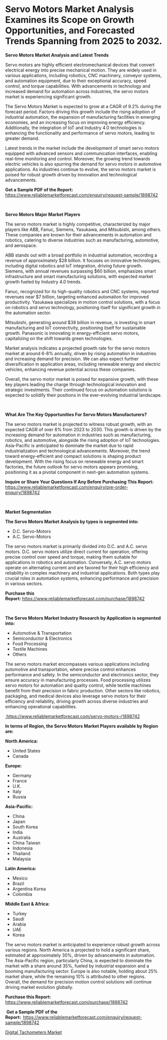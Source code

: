 <p><h1>Servo Motors Market Analysis Examines its Scope on Growth Opportunities, and Forecasted Trends Spanning from 2025 to 2032.</h1></p><p><strong>Servo Motors Market Analysis and Latest Trends</strong></p>
<p><p>Servo motors are highly efficient electromechanical devices that convert electrical energy into precise mechanical motion. They are widely used in various applications, including robotics, CNC machinery, conveyor systems, and automation equipment, due to their exceptional accuracy, speed control, and torque capabilities. With advancements in technology and increased demand for automation across industries, the servo motors market is experiencing significant growth.</p><p>The Servo Motors Market is expected to grow at a CAGR of 9.2% during the forecast period. Factors driving this growth include the rising adoption of industrial automation, the expansion of manufacturing facilities in emerging economies, and an increasing focus on improving energy efficiency. Additionally, the integration of IoT and Industry 4.0 technologies is enhancing the functionality and performance of servo motors, leading to greater demand.</p><p>Latest trends in the market include the development of smart servo motors equipped with advanced sensors and communication interfaces, enabling real-time monitoring and control. Moreover, the growing trend towards electric vehicles is also spurring the demand for servo motors in automotive applications. As industries continue to evolve, the servo motors market is poised for robust growth driven by innovation and technological advancements.</p></p>
<p><strong>Get a Sample PDF of the Report:&nbsp;</strong> <a href="https://www.reliablemarketforecast.com/enquiry/request-sample/1898742?utm_campaign=2190&utm_medium=2&utm_source=Github&utm_content=ia&utm_term=16022025&utm_id=servo-motors">https://www.reliablemarketforecast.com/enquiry/request-sample/1898742</a></p>
<p>&nbsp;</p>
<p><strong>Servo Motors Major Market Players</strong></p>
<p><p>The servo motors market is highly competitive, characterized by major players like ABB, Fanuc, Siemens, Yasukawa, and Mitsubishi, among others. These companies are known for their advancements in automation and robotics, catering to diverse industries such as manufacturing, automotive, and aerospace.</p><p>ABB stands out with a broad portfolio in industrial automation, recording a revenue of approximately $28 billion. It focuses on innovative technologies, including digital robotics and IoT integration, driving future growth. Siemens, with annual revenues surpassing $60 billion, emphasizes smart infrastructure and smart manufacturing solutions, with expected market growth fueled by Industry 4.0 trends.</p><p>Fanuc, recognized for its high-quality robotics and CNC systems, reported revenues near $7 billion, targeting enhanced automation for improved productivity. Yasukawa specializes in motion control solutions, with a focus on robotics and servo technology, positioning itself for significant growth in the automation sector.</p><p>Mitsubishi, generating around $38 billion in revenue, is investing in smart manufacturing and IoT connectivity, positioning itself for sustainable growth. Panasonic is innovating in energy-efficient servo motors, capitalizing on the shift towards green technologies.</p><p>Market analysis indicates a projected growth rate for the servo motors market at around 6-8% annually, driven by rising automation in industries and increasing demand for precision. We can also expect further diversification in application areas, including renewable energy and electric vehicles, enhancing revenue potential across these companies.</p><p>Overall, the servo motor market is poised for expansive growth, with these key players leading the charge through technological innovation and strategic investments. Their continued focus on automation solutions is expected to solidify their positions in the ever-evolving industrial landscape.</p></p>
<p>&nbsp;</p>
<p><strong>What Are The Key Opportunities For Servo Motors Manufacturers?</strong></p>
<p><p>The servo motors market is projected to witness robust growth, with an expected CAGR of over 6% from 2023 to 2030. This growth is driven by the increasing demand for automation in industries such as manufacturing, robotics, and automotive, alongside the rising adoption of IoT technologies. Asia-Pacific is anticipated to dominate the market due to rapid industrialization and technological advancements. Moreover, the trend toward energy-efficient and compact solutions is shaping product development. With the rising focus on renewable energy and smart factories, the future outlook for servo motors appears promising, positioning it as a pivotal component in next-gen automation systems.</p></p>
<p><strong>Inquire or Share Your Questions If Any Before Purchasing This Report:</strong> <a href="https://www.reliablemarketforecast.com/enquiry/pre-order-enquiry/1898742?utm_campaign=2190&utm_medium=2&utm_source=Github&utm_content=ia&utm_term=16022025&utm_id=servo-motors">https://www.reliablemarketforecast.com/enquiry/pre-order-enquiry/1898742</a></p>
<p>&nbsp;</p>
<p><strong>Market Segmentation</strong></p>
<p><strong>The Servo Motors Market Analysis by types is segmented into:</strong></p>
<p><ul><li>D.C. Servo-Motors</li><li>A.C. Servo-Motors</li></ul></p>
<p><p>The servo motors market is primarily divided into D.C. and A.C. servo motors. D.C. servo motors utilize direct current for operation, offering precise control over speed and torque, making them suitable for applications in robotics and automation. Conversely, A.C. servo motors operate on alternating current and are favored for their high efficiency and reliability in complex machinery and industrial applications. Both types play crucial roles in automation systems, enhancing performance and precision in various sectors.</p></p>
<p><strong>Purchase this Report:&nbsp;</strong><a href="https://www.reliablemarketforecast.com/purchase/1898742?utm_campaign=2190&utm_medium=2&utm_source=Github&utm_content=ia&utm_term=16022025&utm_id=servo-motors">https://www.reliablemarketforecast.com/purchase/1898742</a></p>
<p>&nbsp;</p>
<p><strong>The Servo Motors Market Industry Research by Application is segmented into:</strong></p>
<p><ul><li>Automotive & Transportation</li><li>Semiconductor & Electronics</li><li>Food Processing</li><li>Textile Machines</li><li>Others</li></ul></p>
<p><p>The servo motors market encompasses various applications including automotive and transportation, where precise control enhances performance and safety. In the semiconductor and electronics sector, they ensure accuracy in manufacturing processes. Food processing utilizes servo motors for automation and quality control, while textile machines benefit from their precision in fabric production. Other sectors like robotics, packaging, and medical devices also leverage servo motors for their efficiency and reliability, driving growth across diverse industries and enhancing operational capabilities.</p></p>
<p><a href="https://www.reliablemarketforecast.com/servo-motors-r1898742?utm_campaign=2190&utm_medium=2&utm_source=Github&utm_content=ia&utm_term=16022025&utm_id=servo-motors">&nbsp;https://www.reliablemarketforecast.com/servo-motors-r1898742</a></p>
<p><strong>In terms of Region, the Servo Motors Market Players available by Region are:</strong></p>
<p>
    <p> <strong> North America: </strong>
        <ul>
            <li>United States</li>
            <li>Canada</li>
        </ul>
        </p> 
    <p> <strong> Europe: </strong>
        <ul>
            <li>Germany</li>
            <li>France</li>
            <li>U.K.</li>
            <li>Italy</li>
            <li>Russia</li>
        </ul>
        </p> 
    <p> <strong> Asia-Pacific: </strong>
        <ul>
            <li>China</li>
            <li>Japan</li>
            <li>South Korea</li>
            <li>India</li>
            <li>Australia</li>
            <li>China Taiwan</li>
            <li>Indonesia</li>
            <li>Thailand</li>
            <li>Malaysia</li>
        </ul>
        </p> 
    <p> <strong> Latin America: </strong>
        <ul>
            <li>Mexico</li>
            <li>Brazil</li>
            <li>Argentina Korea</li>
            <li>Colombia</li>
        </ul>
        </p> 
    <p> <strong> Middle East & Africa: </strong>
        <ul>
            <li>Turkey</li>
            <li>Saudi</li>
            <li>Arabia</li>
            <li>UAE</li>
            <li>Korea</li>
        </ul>
    </p>
    </p>
<p><p>The servo motors market is anticipated to experience robust growth across various regions. North America is projected to hold a significant share, estimated at approximately 30%, driven by advancements in automation. The Asia-Pacific region, particularly China, is expected to dominate the market with a share around 35%, fueled by industrial expansion and a booming manufacturing sector. Europe is also notable, holding about 25% market share, while the remaining 10% is attributed to other regions. Overall, the demand for precision motion control solutions will continue driving market evolution globally.</p></p>
<p><strong>Purchase this Report: </strong><a href="https://www.reliablemarketforecast.com/purchase/1898742?utm_campaign=2190&utm_medium=2&utm_source=Github&utm_content=ia&utm_term=16022025&utm_id=servo-motors">https://www.reliablemarketforecast.com/purchase/1898742</a></p>
<p>&nbsp;<strong>Get a Sample PDF of the Report:&nbsp;&nbsp;</strong><a href="https://www.reliablemarketforecast.com/enquiry/request-sample/1898742?utm_campaign=2190&utm_medium=2&utm_source=Github&utm_content=ia&utm_term=16022025&utm_id=servo-motors">https://www.reliablemarketforecast.com/enquiry/request-sample/1898742</a></p>
<p><strong></strong></p>
<p><p><a href="https://github.com/gullattedenna/Market-Research-Report-List-1/blob/main/digital-tachometers-market.md?utm_campaign=2190&utm_medium=2&utm_source=Github&utm_content=ia&utm_term=16022025&utm_id=servo-motors">Digital Tachometers Market</a></p></p>